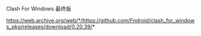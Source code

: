 Clash For Windows 最终版

https://web.archive.org/web/*/https://github.com/Fndroid/clash_for_windows_pkg/releases/download/0.20.39/*
